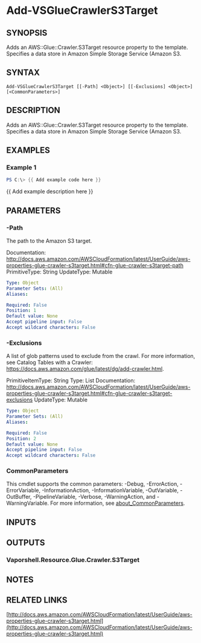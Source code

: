 # Add-VSGlueCrawlerS3Target

## SYNOPSIS
Adds an AWS::Glue::Crawler.S3Target resource property to the template.
Specifies a data store in Amazon Simple Storage Service (Amazon S3.

## SYNTAX

```
Add-VSGlueCrawlerS3Target [[-Path] <Object>] [[-Exclusions] <Object>] [<CommonParameters>]
```

## DESCRIPTION
Adds an AWS::Glue::Crawler.S3Target resource property to the template.
Specifies a data store in Amazon Simple Storage Service (Amazon S3.

## EXAMPLES

### Example 1
```powershell
PS C:\> {{ Add example code here }}
```

{{ Add example description here }}

## PARAMETERS

### -Path
The path to the Amazon S3 target.

Documentation: http://docs.aws.amazon.com/AWSCloudFormation/latest/UserGuide/aws-properties-glue-crawler-s3target.html#cfn-glue-crawler-s3target-path
PrimitiveType: String
UpdateType: Mutable

```yaml
Type: Object
Parameter Sets: (All)
Aliases:

Required: False
Position: 1
Default value: None
Accept pipeline input: False
Accept wildcard characters: False
```

### -Exclusions
A list of glob patterns used to exclude from the crawl.
For more information, see Catalog Tables with a Crawler: https://docs.aws.amazon.com/glue/latest/dg/add-crawler.html.

PrimitiveItemType: String
Type: List
Documentation: http://docs.aws.amazon.com/AWSCloudFormation/latest/UserGuide/aws-properties-glue-crawler-s3target.html#cfn-glue-crawler-s3target-exclusions
UpdateType: Mutable

```yaml
Type: Object
Parameter Sets: (All)
Aliases:

Required: False
Position: 2
Default value: None
Accept pipeline input: False
Accept wildcard characters: False
```

### CommonParameters
This cmdlet supports the common parameters: -Debug, -ErrorAction, -ErrorVariable, -InformationAction, -InformationVariable, -OutVariable, -OutBuffer, -PipelineVariable, -Verbose, -WarningAction, and -WarningVariable. For more information, see [about_CommonParameters](http://go.microsoft.com/fwlink/?LinkID=113216).

## INPUTS

## OUTPUTS

### Vaporshell.Resource.Glue.Crawler.S3Target
## NOTES

## RELATED LINKS

[http://docs.aws.amazon.com/AWSCloudFormation/latest/UserGuide/aws-properties-glue-crawler-s3target.html](http://docs.aws.amazon.com/AWSCloudFormation/latest/UserGuide/aws-properties-glue-crawler-s3target.html)

